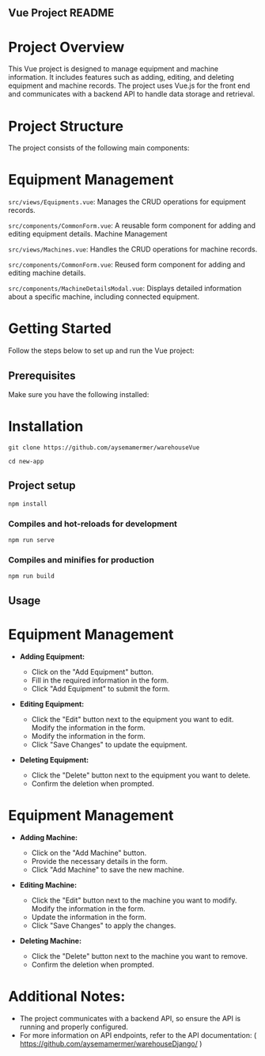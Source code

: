 
## Vue Project README

# Project Overview

This Vue project is designed to manage equipment and machine information. It includes features such as adding, editing, and deleting equipment and machine records. The project uses Vue.js for the front end and communicates with a backend API to handle data storage and retrieval.

# Project Structure
The project consists of the following main components:

# Equipment Management

`src/views/Equipments.vue`: Manages the CRUD operations for equipment records.

`src/components/CommonForm.vue`: A reusable form component for adding and editing equipment details.
Machine Management

`src/views/Machines.vue`: Handles the CRUD operations for machine records.

`src/components/CommonForm.vue`: Reused form component for adding and editing machine details.

`src/components/MachineDetailsModal.vue`: Displays detailed information about a specific machine, including connected equipment.

# Getting Started

Follow the steps below to set up and run the Vue project:

## Prerequisites
Make sure you have the following installed:

# Installation

```
git clone https://github.com/aysemamermer/warehouseVue
```

```
cd new-app
```

## Project setup
```
npm install
```

### Compiles and hot-reloads for development
```
npm run serve
```

### Compiles and minifies for production
```
npm run build
```


## Usage

# Equipment Management

- **Adding Equipment:**
  - Click on the "Add Equipment" button.
  - Fill in the required information in the form.
  - Click "Add Equipment" to submit the form.
 
- **Editing Equipment:**
  - Click the "Edit" button next to the equipment you want to edit.
Modify the information in the form.
  - Modify the information in the form.
  - Click "Save Changes" to update the equipment.
 
- **Deleting Equipment:**
  - Click the "Delete" button next to the equipment you want to delete.
  - Confirm the deletion when prompted.
    

# Equipment Management

- **Adding Machine:**
  - Click on the "Add Machine" button.
  - Provide the necessary details in the form.
  - Click "Add Machine" to save the new machine.
 
- **Editing Machine:**
  - Click the "Edit" button next to the machine you want to modify.
Modify the information in the form.
  - Update the information in the form.
  - Click "Save Changes" to apply the changes.
 
- **Deleting Machine:**
  - Click the "Delete" button next to the machine you want to remove.
  - Confirm the deletion when prompted.
    

# Additional Notes:

- The project communicates with a backend API, so ensure the API is running and properly configured.
- For more information on API endpoints, refer to the API documentation: ( https://github.com/aysemamermer/warehouseDjango/ ) 



